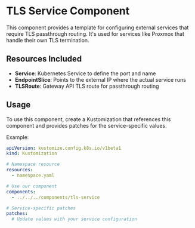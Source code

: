 # TLS Service Component

This component provides a template for configuring external services that require TLS passthrough routing. It's used for services like Proxmox that handle their own TLS termination.

## Resources Included

- **Service**: Kubernetes Service to define the port and name
- **EndpointSlice**: Points to the external IP where the actual service runs
- **TLSRoute**: Gateway API TLS route for passthrough routing

## Usage

To use this component, create a Kustomization that references this component and provides patches for the service-specific values.

Example:
```yaml
apiVersion: kustomize.config.k8s.io/v1beta1
kind: Kustomization

# Namespace resource
resources:
  - namespace.yaml

# Use our component
components:
  - ../../../components/tls-service

# Service-specific patches
patches:
  # Update values with your service configuration
```